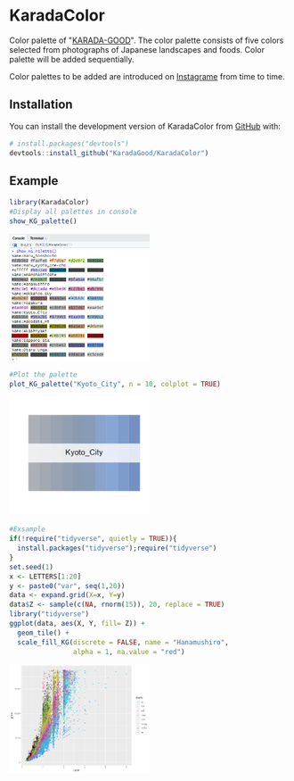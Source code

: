 # KaradaColor

<!-- badges: start -->

<!-- badges: end -->

Color palette of "[KARADA-GOOD](https://www.karada-good.net/)". The color palette consists of five colors selected from photographs of Japanese landscapes and foods. Color palette will be added sequentially.

Color palettes to be added are introduced on [Instagrame](https://www.instagram.com/karadagood/) from time to time.


## Installation

You can install the development version of KaradaColor from [GitHub](https://github.com/) with:

``` r
# install.packages("devtools")
devtools::install_github("KaradaGood/KaradaColor")
```

## Example

``` r
library(KaradaColor)
#Display all palettes in console
show_KG_palette()
```

<img src="man/figures/Show_KG_Palette.png" width="50%"/>

``` r
#Plot the palette
plot_KG_palette("Kyoto_City", n = 10, colplot = TRUE)
```

<img src="man/figures/Plot_KG_Palette.png" width="50%"/>

``` r
#Exsample
if(!require("tidyverse", quietly = TRUE)){
  install.packages("tidyverse");require("tidyverse")
}
set.seed(1)
x <- LETTERS[1:20]
y <- paste0("var", seq(1,20))
data <- expand.grid(X=x, Y=y)
data$Z <- sample(c(NA, rnorm(15)), 20, replace = TRUE)
library("tidyverse")
ggplot(data, aes(X, Y, fill= Z)) +
  geom_tile() +
  scale_fill_KG(discrete = FALSE, name = "Hanamushiro",
                alpha = 1, na.value = "red")
```

<img src="man/figures/ex_plot.png" width="50%"/>


